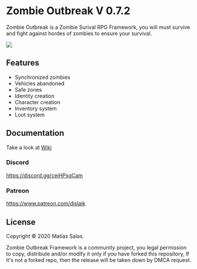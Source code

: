 # Zombie Outbreak V 0.7.2
Zombie Outbreak is a Zombie Surival RPG Framework, you will must survive and fight against hordes of zombies to ensure your survival.

![](https://i.imgur.com/sE2NCpr.png)

## Features
- Synchronized zombies
- Vehicles abandoned
- Safe zones
- Identity creation
- Character creation
- Inventory system
- Loot system

## Documentation
Take a look at [Wiki](https://github.com/Dislaik/zombieoutbreak/wiki)

### Discord
https://discord.gg/cejHPsgCam

### Patreon
https://www.patreon.com/dislaik

## License
Copyright © 2020 Matías Salas.

Zombie Outbreak Framework is a community project, you legal permission to copy, distribute and/or modify it only if you have forked this repository, If it's not a forked repo, then the release will be taken down by DMCA request.
